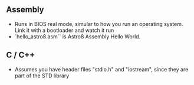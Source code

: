 ## Assembly
- Runs in BIOS real mode, simular to how you run an operating system. Link it with a bootloader and watch it run
- `hello_astro8.asm`` is Astro8 Assembly Hello World.

## C / C++
- Assumes you have header files "stdio.h" and "iostream", since they are part of the STD library
